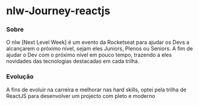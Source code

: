 # nlw-Journey-reactjs

### Sobre
O nlw [Next Level Week] é um evento da Rocketseat para ajudar os Devs a alcançarem o próximo nível, sejam eles Juniors, Plenos ou Seniors. A fim de ajudar o Dev com o próximo nível em pouco tempo, trazendo a eles novidades das tecnologias destacadas em cada trilha.

### Evolução
A fins de evoluir na carreira e melhorar nas hard skills, optei pela trilha de ReactJS para desenvolver um projecto com pleto e moderno

